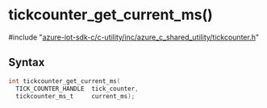 # tickcounter_get_current_ms()

\#include "[azure-iot-sdk-c/c-utility/inc/azure_c_shared_utility/tickcounter.h](../iot-c-ref-tickcounter-h.md)"  

## Syntax

```C
int tickcounter_get_current_ms(
  TICK_COUNTER_HANDLE  tick_counter,
  tickcounter_ms_t     current_ms);
```

